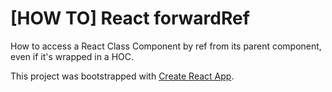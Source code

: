 # [HOW TO] React forwardRef

How to access a React Class Component by ref from its parent component, even if it's wrapped in a HOC.


This project was bootstrapped with [Create React App](https://github.com/facebook/create-react-app).
